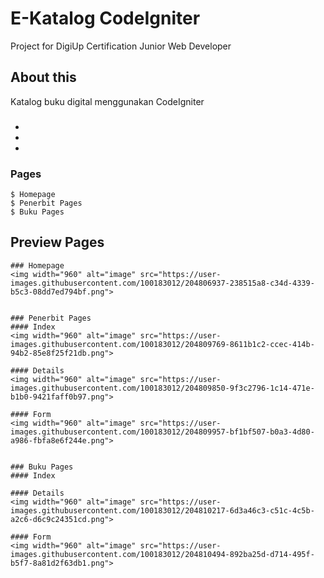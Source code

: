 # E-Katalog CodeIgniter

Project for DigiUp Certification Junior Web Developer

## About this

Katalog buku digital menggunakan CodeIgniter

### 

* 
* 
* 

### Pages
```
$ Homepage
$ Penerbit Pages
$ Buku Pages
```

## Preview Pages
```
### Homepage
<img width="960" alt="image" src="https://user-images.githubusercontent.com/100183012/204806937-238515a8-c34d-4339-b5c3-08dd7ed794bf.png">


### Penerbit Pages
#### Index
<img width="960" alt="image" src="https://user-images.githubusercontent.com/100183012/204809769-8611b1c2-ccec-414b-94b2-85e8f25f21db.png">

#### Details
<img width="960" alt="image" src="https://user-images.githubusercontent.com/100183012/204809850-9f3c2796-1c14-471e-b1b0-9421faff0b97.png">

#### Form
<img width="960" alt="image" src="https://user-images.githubusercontent.com/100183012/204809957-bf1bf507-b0a3-4d80-a986-fbfa8e6f244e.png">


### Buku Pages
#### Index

#### Details
<img width="960" alt="image" src="https://user-images.githubusercontent.com/100183012/204810217-6d3a46c3-c51c-4c5b-a2c6-d6c9c24351cd.png">

#### Form
<img width="960" alt="image" src="https://user-images.githubusercontent.com/100183012/204810494-892ba25d-d714-495f-b5f7-8a81d2f63db1.png">
